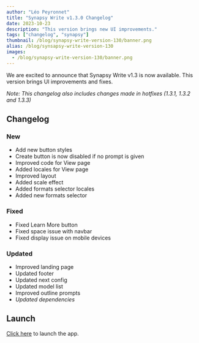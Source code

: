 ```yaml
---
author: "Léo Peyronnet"
title: "Synapsy Write v1.3.0 Changelog"
date: 2023-10-23
description: "This version brings new UI improvements."
tags: ["changelog", "synapsy"]
thumbnail: /blog/synapsy-write-version-130/banner.png
alias: /blog/synsapsy-write-version-130
images:
  - /blog/synapsy-write-version-130/banner.png
---
```


We are excited to announce that Synapsy Write v1.3 is now available. This version brings UI improvements and fixes.

_Note: This changelog also includes changes made in hotfixes (1.3.1, 1.3.2 and 1.3.3)_

## Changelog

### New

- Add new button styles
- Create button is now disabled if no prompt is given
- Improved code for View page
- Added locales for View page
- Improved layout
- Added scale effect
- Added formats selector locales
- Added new formats selector

### Fixed

- Fixed Learn More button
- Fixed space issue with navbar
- Fixed display issue on mobile devices

### Updated

- Improved landing page
- Updated footer
- Updated next config
- Updated model list
- Improved outline prompts
- _Updated dependencies_

## Launch

[Click here](https://write.peyronnet.group) to launch the app.
